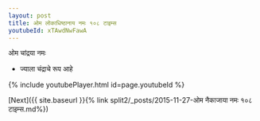 ```yaml
---
layout: post
title: ओम लोकाधिष्ठानाय नमः १०८ टाइम्स
youtubeId: xTAwdNwFawA
---
```

 
 
 ओम चांद्रया नमः  
 
 -  ज्याला चंद्राचे रूप आहे 
 
  
 
  
 
 
 
 
 
 


{% include youtubePlayer.html id=page.youtubeId %}
 
[Next]({{ site.baseurl }}{% link  split2/_posts/2015-11-27-ओम नैकाजाया नमः १०८ टाइम्स.md%})
 

